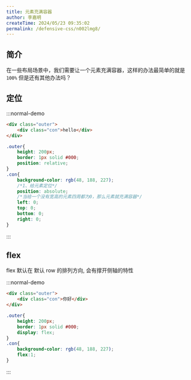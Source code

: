 ```yaml
---
title: 元素充满容器
author: 李嘉明
createTime: 2024/05/23 09:35:02
permalink: /defensive-css/n002lmg8/
---
```



## 简介

在一些布局场景中，我们需要让一个元素充满容器，这样的办法最简单的就是 `100%` 但是还有其他办法吗？


## 定位
:::normal-demo

```html
<div class="outer">
    <div class="con">hello</div>
</div>

```
```css
.outer{
    height: 200px;
    border: 1px solid #000;
    position: relative;
}
.con{
    background-color: rgb(48, 188, 227);
    /*1、给元素定位*/
    position: absolute;
    /*当给一个没有宽高的元素四周都为0，那么元素就充满容器*/
    left: 0;
    top: 0;
    bottom: 0;
    right: 0;
}
```
:::

## flex

flex 默认在 默认 row 的排列方向, 会有撑开侧轴的特性

:::normal-demo

```html
<div class="outer">
    <div class="con">你好</div>
</div>

```
```css
.outer{
    height: 200px;
    border: 1px solid #000;
    display: flex;
}
.con{
    background-color: rgb(48, 188, 227);
    flex:1;
}
```
:::